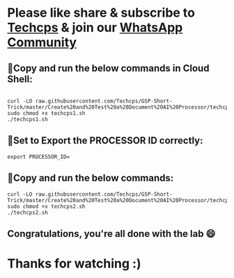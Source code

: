 
# Please like share & subscribe to [Techcps](https://www.youtube.com/@techcps) & join our [WhatsApp Community](https://whatsapp.com/channel/0029Va9nne147XeIFkXYv71A)


## 🚨Copy and run the below commands in Cloud Shell:
```

curl -LO raw.githubusercontent.com/Techcps/GSP-Short-Trick/master/Create%20and%20Test%20a%20Document%20AI%20Processor/techcps1.sh
sudo chmod +x techcps1.sh
./techcps1.sh
```

## 🚨Set to Export the PROCESSOR ID correctly:
```
export PROCESSOR_ID=
```

## 🚨Copy and run the below commands:

```
curl -LO raw.githubusercontent.com/Techcps/GSP-Short-Trick/master/Create%20and%20Test%20a%20Document%20AI%20Processor/techcps2.sh
sudo chmod +x techcps2.sh
./techcps2.sh
```

## Congratulations, you're all done with the lab 😄

# Thanks for watching :)
